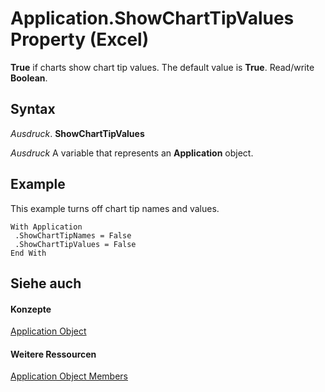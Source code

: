 
# Application.ShowChartTipValues Property (Excel)

 **True** if charts show chart tip values. The default value is **True**. Read/write **Boolean**.


## Syntax

 _Ausdruck_. **ShowChartTipValues**

 _Ausdruck_ A variable that represents an **Application** object.


## Example

This example turns off chart tip names and values.


```
With Application 
 .ShowChartTipNames = False 
 .ShowChartTipValues = False 
End With
```


## Siehe auch


#### Konzepte


[Application Object](19b73597-5cf9-4f56-8227-b5211f657f6f.md)
#### Weitere Ressourcen


[Application Object Members](http://msdn.microsoft.com/library/4cb9ca42-8d07-cc9c-2d80-4eb9a5921e1e%28Office.15%29.aspx)